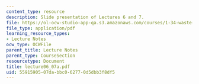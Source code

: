 ```yaml
---
content_type: resource
description: Slide presentation of Lectures 6 and 7.
file: https://ol-ocw-studio-app-qa.s3.amazonaws.com/courses/1-34-waste-containment-and-remediation-technology-spring-2004/5591590507dabbc062770d5dbb3f8df5_lecture06_07a.pdf
file_type: application/pdf
learning_resource_types:
- Lecture Notes
ocw_type: OCWFile
parent_title: Lecture Notes
parent_type: CourseSection
resourcetype: Document
title: lecture06_07a.pdf
uid: 55915905-07da-bbc0-6277-0d5dbb3f8df5
---
```

